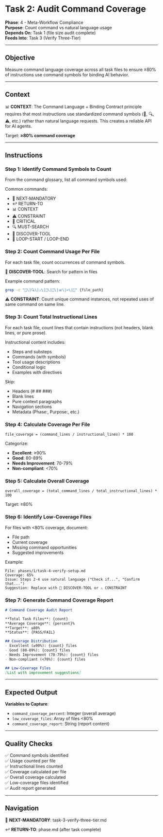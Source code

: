 # Task 2: Audit Command Coverage

**Phase**: 4 - Meta-Workflow Compliance  
**Purpose**: Count command vs natural language usage  
**Depends On**: Task 1 (file size audit complete)  
**Feeds Into**: Task 3 (Verify Three-Tier)

---

## Objective

Measure command language coverage across all task files to ensure ≥80% of instructions use command symbols for binding AI behavior.

---

## Context

📊 **CONTEXT**: The Command Language + Binding Contract principle requires that most instructions use standardized command symbols (🎯, 🔍, ⚠️, etc.) rather than natural language requests. This creates a reliable API for AI agents.

Target: **≥80% command coverage**

---

## Instructions

### Step 1: Identify Command Symbols to Count

From the command glossary, list all command symbols used:

Common commands:
- 🎯 NEXT-MANDATORY
- ↩️ RETURN-TO
- 📊 CONTEXT
- ⚠️ CONSTRAINT
- 🚨 CRITICAL
- 🔍 MUST-SEARCH
- 📖 DISCOVER-TOOL
- 🔄 LOOP-START / LOOP-END

### Step 2: Count Command Usage Per File

For each task file, count occurrences of command symbols.

📖 **DISCOVER-TOOL**: Search for pattern in files

Example command pattern:
```bash
grep -c "🎯\|🔍\|⚠️\|🚨\|📖\|📊\|↩️\|🔄" {file_path}
```

⚠️ **CONSTRAINT**: Count unique command instances, not repeated uses of same command on same line.

### Step 3: Count Total Instructional Lines

For each task file, count lines that contain instructions (not headers, blank lines, or pure prose).

Instructional content includes:
- Steps and substeps
- Commands (with symbols)
- Tool usage descriptions
- Conditional logic
- Examples with directives

Skip:
- Headers (# ## ###)
- Blank lines
- Pure context paragraphs
- Navigation sections
- Metadata (Phase:, Purpose:, etc.)

### Step 4: Calculate Coverage Per File

```
file_coverage = (command_lines / instructional_lines) * 100
```

Categorize:
- **Excellent**: ≥90%
- **Good**: 80-89%
- **Needs Improvement**: 70-79%
- **Non-compliant**: <70%

### Step 5: Calculate Overall Coverage

```
overall_coverage = (total_command_lines / total_instructional_lines) * 100
```

Target: ≥80%

### Step 6: Identify Low-Coverage Files

For files with <80% coverage, document:
- File path
- Current coverage
- Missing command opportunities
- Suggested improvements

Example:
```
File: phases/1/task-4-verify-setup.md
Coverage: 65%
Issue: Steps 2-4 use natural language ("Check if...", "Confirm that...")
Suggestion: Replace with 📖 DISCOVER-TOOL or ⚠️ CONSTRAINT
```

### Step 7: Generate Command Coverage Report

```markdown
# Command Coverage Audit Report

**Total Task Files**: {count}
**Average Coverage**: {percent}%
**Target**: ≥80%
**Status**: {PASS/FAIL}

## Coverage Distribution
- Excellent (≥90%): {count} files
- Good (80-89%): {count} files
- Needs Improvement (70-79%): {count} files
- Non-compliant (<70%): {count} files

## Low-Coverage Files
[List with improvement suggestions]
```

---

## Expected Output

**Variables to Capture**:
- `command_coverage_percent`: Integer (overall average)
- `low_coverage_files`: Array of files <80%
- `command_coverage_report`: String (report content)

---

## Quality Checks

✅ Command symbols identified  
✅ Usage counted per file  
✅ Instructional lines counted  
✅ Coverage calculated per file  
✅ Overall coverage calculated  
✅ Low-coverage files identified  
✅ Audit report generated

---

## Navigation

🎯 **NEXT-MANDATORY**: task-3-verify-three-tier.md

↩️ **RETURN-TO**: phase.md (after task complete)

